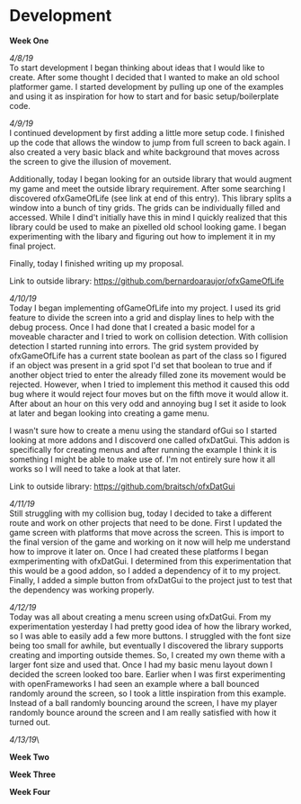 # Development
**Week One**

*4/8/19*\
To start development I began thinking about ideas that I would like to create. After some thought I decided that I wanted to make an old school platformer game. I started development by pulling up one of the examples and using it as inspiration for how to start and for basic setup/boilerplate code.

*4/9/19*\
I continued development by first adding a little more setup code. I finished up the code that allows the window to jump from full screen to back again. I also created a very basic black and white background that moves across the screen to give the illusion of movement.

Additionally, today I began looking for an outside library that would augment my game and meet the outside library requirement. After some searching I discovered ofxGameOfLife (see link at end of this entry). This library splits a window into a bunch of tiny grids. The grids can be individually filled and accessed. While I dind't initially have this in mind I quickly realized that this library could be used to make an pixelled old school looking game. I began experimenting with the libary and figuring out how to implement it in my final project.

Finally, today I finished writing up my proposal.

Link to outside library: https://github.com/bernardoaraujor/ofxGameOfLife

*4/10/19*\
Today I began implementing ofGameOfLife into my project. I used its grid feature to divide the screen into a grid and display lines to help with the debug process. Once I had done that I created a basic model for a moveable character and I tried to work on collision detection. With collision detection I started running into errors. The grid system provided by ofxGameOfLife has a current state boolean as part of the class so I figured if an object was present in a grid spot I'd set that boolean to true and if another object tried to enter the already filled zone its movement would be rejected. However, when I tried to implement this method it caused this odd bug where it would reject four moves but on the fifth move it would allow it. After about an hour on this very odd and annoying bug I set it aside to look at later and began looking into creating a game menu.

I wasn't sure how to create a menu using the standard ofGui so I started looking at more addons and I discoverd one called ofxDatGui. This addon is specifically for creating menus and after running the example I think it is something I might be able to make use of. I'm not entirely sure how it all works so I will need to take a look at that later.

Link to outside library: https://github.com/braitsch/ofxDatGui

*4/11/19*\
Still struggling with my collision bug, today I decided to take a different route and work on other projects that need to be done. First I updated the game screen with platforms that move across the screen. This is import to the final version of the game and working on it now will help me understand how to improve it later on. Once I had created these platforms I began exmperimenting with ofxDatGui. I determined from this experimentation that this would be a good addon, so I added a dependency of it to my project. Finally, I added a simple button from ofxDatGui to the project just to test that the dependency was working properly.

*4/12/19*\
Today was all about creating a menu screen using ofxDatGui. From my experimentation yesterday I had pretty good idea of how the library worked, so I was able to easily add a few more buttons. I struggled with the font size being too small for awhile, but eventually I discovered the library supports creating and importing outside themes. So, I created my own theme with a larger font size and used that. Once I had my basic menu layout down I decided the screen looked too bare. Earlier when I was first experimenting with openFrameworks I had seen an example where a ball bounced randomly around the screen, so I took a little inspiration from this example. Instead of a ball randomly bouncing around the screen, I have my player randomly bounce around the screen and I am really satisfied with how it turned out.

*4/13/19*\

**Week Two**

**Week Three**

**Week Four**
